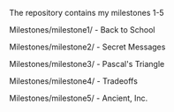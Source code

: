 The repository contains my milestones 1-5

Milestones/milestone1/ - Back to School

Milestones/milestone2/ - Secret Messages

Milestones/milestone3/ - Pascal's Triangle

Milestones/milestone4/ - Tradeoffs

Milestones/milestone5/ - Ancient, Inc.

